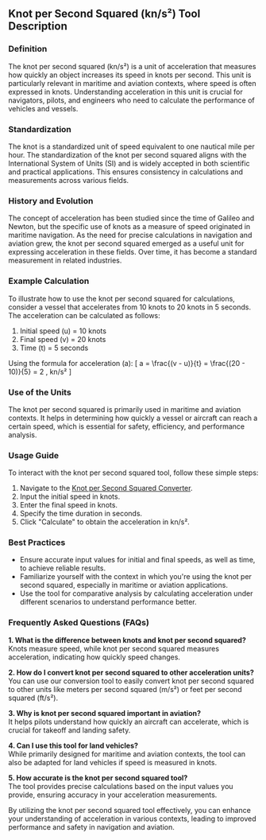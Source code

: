 ## Knot per Second Squared (kn/s²) Tool Description

### Definition
The knot per second squared (kn/s²) is a unit of acceleration that measures how quickly an object increases its speed in knots per second. This unit is particularly relevant in maritime and aviation contexts, where speed is often expressed in knots. Understanding acceleration in this unit is crucial for navigators, pilots, and engineers who need to calculate the performance of vehicles and vessels.

### Standardization
The knot is a standardized unit of speed equivalent to one nautical mile per hour. The standardization of the knot per second squared aligns with the International System of Units (SI) and is widely accepted in both scientific and practical applications. This ensures consistency in calculations and measurements across various fields.

### History and Evolution
The concept of acceleration has been studied since the time of Galileo and Newton, but the specific use of knots as a measure of speed originated in maritime navigation. As the need for precise calculations in navigation and aviation grew, the knot per second squared emerged as a useful unit for expressing acceleration in these fields. Over time, it has become a standard measurement in related industries.

### Example Calculation
To illustrate how to use the knot per second squared for calculations, consider a vessel that accelerates from 10 knots to 20 knots in 5 seconds. The acceleration can be calculated as follows:

1. Initial speed (u) = 10 knots
2. Final speed (v) = 20 knots
3. Time (t) = 5 seconds

Using the formula for acceleration (a):
\[ a = \frac{(v - u)}{t} = \frac{(20 - 10)}{5} = 2 \, kn/s² \]

### Use of the Units
The knot per second squared is primarily used in maritime and aviation contexts. It helps in determining how quickly a vessel or aircraft can reach a certain speed, which is essential for safety, efficiency, and performance analysis.

### Usage Guide
To interact with the knot per second squared tool, follow these simple steps:
1. Navigate to the [Knot per Second Squared Converter](https://www.inayam.co/unit-converter/acceleration).
2. Input the initial speed in knots.
3. Enter the final speed in knots.
4. Specify the time duration in seconds.
5. Click "Calculate" to obtain the acceleration in kn/s².

### Best Practices
- Ensure accurate input values for initial and final speeds, as well as time, to achieve reliable results.
- Familiarize yourself with the context in which you're using the knot per second squared, especially in maritime or aviation applications.
- Use the tool for comparative analysis by calculating acceleration under different scenarios to understand performance better.

### Frequently Asked Questions (FAQs)

**1. What is the difference between knots and knot per second squared?**  
Knots measure speed, while knot per second squared measures acceleration, indicating how quickly speed changes.

**2. How do I convert knot per second squared to other acceleration units?**  
You can use our conversion tool to easily convert knot per second squared to other units like meters per second squared (m/s²) or feet per second squared (ft/s²).

**3. Why is knot per second squared important in aviation?**  
It helps pilots understand how quickly an aircraft can accelerate, which is crucial for takeoff and landing safety.

**4. Can I use this tool for land vehicles?**  
While primarily designed for maritime and aviation contexts, the tool can also be adapted for land vehicles if speed is measured in knots.

**5. How accurate is the knot per second squared tool?**  
The tool provides precise calculations based on the input values you provide, ensuring accuracy in your acceleration measurements.

By utilizing the knot per second squared tool effectively, you can enhance your understanding of acceleration in various contexts, leading to improved performance and safety in navigation and aviation.